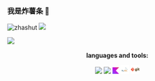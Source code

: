  
  
### 我是炸薯条 👋

<a align="center"> <img align="" height="160px" src="https://github-readme-stats.vercel.app/api?username=zhashut&hide_title=false&hide_border=true&show_icons=true&include_all_commits=true&bg_color=0,EC6C6C,FFD479,FFFC79,73FA79&theme=graywhite" alt="zhashut" />  <img align="" height="160px" src="https://github-readme-stats.vercel.app/api/top-langs/?username=zhashut&hide_title=true&hide_border=true&layout=compact&bg_color=0,73FA79,73FDFF,D783FF&theme=graywhite&locale=cn" />


  <img height="165px" src="http://rjvuk42f0.hn-bkt.clouddn.com/header_1.png?e=1667481008&token=gwirkujZzQiCFurcWikFKbsZHWNIGvssCPwhnCh8:C_8_Ur606qK2JX3B365rltgY_2w=" />
 
  **languages and tools:**   

<code><img height="20" src="https://xingqiu-tuchuang-1256524210.cos.ap-shanghai.myqcloud.com/3665/golang_logo_icon_171073.png"></code>
<code><img height="20" src="https://xingqiu-tuchuang-1256524210.cos.ap-shanghai.myqcloud.com/3665/192614bf747bd9081632368455.png"></code>
<code><img height="15" src="https://raw.githubusercontent.com/github/explore/80688e429a7d4ef2fca1e82350fe8e3517d3494d/topics/kotlin/kotlin.png"></code>
<code><img height="20" src="https://raw.githubusercontent.com/github/explore/80688e429a7d4ef2fca1e82350fe8e3517d3494d/topics/mysql/mysql.png"></code>
<code><img height="20" src="https://raw.githubusercontent.com/github/explore/80688e429a7d4ef2fca1e82350fe8e3517d3494d/topics/git/git.png"></code>
 


